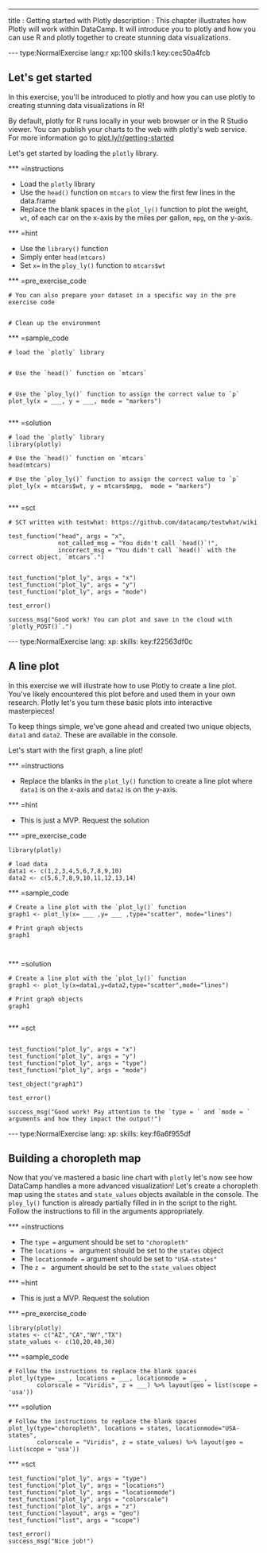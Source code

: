---
title       : Getting started with Plotly
description : This chapter illustrates how Plotly will work within DataCamp. It will introduce you to plotly and how you can use R and plotly together to create stunning data visualizations. 

--- type:NormalExercise lang:r xp:100 skills:1 key:cec50a4fcb
## Let's get started

In this exercise, you'll be introduced to plotly and how you can use plotly to creating stunning data visualizations in R!

By default, plotly for R runs locally in your web browser or in the R Studio viewer. You can publish your charts to the web with plotly's web service. For more information go to [plot.ly/r/getting-started](https://plot.ly/r/getting-started)


Let's get started by loading the `plotly` library. 

*** =instructions
- Load the `plotly` library
- Use the `head()` function on `mtcars` to view the first few lines in the data.frame
- Replace the blank spaces in the `plot_ly()` function to plot the weight, `wt`, of each car on the x-axis by the miles per gallon, `mpg`, on the y-axis. 


*** =hint
- Use the `library()` function
- Simply enter `head(mtcars)`
- Set `x=` in the `ploy_ly()` function to `mtcars$wt`


*** =pre_exercise_code
```{r}
# You can also prepare your dataset in a specific way in the pre exercise code


# Clean up the environment

```

*** =sample_code
```{r}
# load the `plotly` library


# Use the `head()` function on `mtcars` 


# Use the `ploy_ly()` function to assign the correct value to `p`
plot_ly(x = ___, y = ___, mode = "markers")


```

*** =solution
```{r}
# load the `plotly` library
library(plotly)

# Use the `head()` function on `mtcars` 
head(mtcars)

# Use the `ploy_ly()` function to assign the correct value to `p`
plot_ly(x = mtcars$wt, y = mtcars$mpg,  mode = "markers")


```

*** =sct
```{r}
# SCT written with testwhat: https://github.com/datacamp/testwhat/wiki

test_function("head", args = "x",
              not_called_msg = "You didn't call `head()`!",
              incorrect_msg = "You didn't call `head()` with the correct object, `mtcars`.")


test_function("plot_ly", args = "x")
test_function("plot_ly", args = "y")
test_function("plot_ly", args = "mode")

test_error()

success_msg("Good work! You can plot and save in the cloud with 'plotly_POST()`.")
```

--- type:NormalExercise lang: xp: skills: key:f22563df0c
## A line plot

In this exercise we will illustrate how to use Plotly to create a line plot. You've likely encountered this plot before and used them in your own research. Plotly let's you turn these basic plots into interactive masterpieces!

To keep things simple, we've gone ahead and created two unique objects, `data1` and `data2`. These are available in the console. 

Let's start with the first graph, a line plot!


*** =instructions

- Replace the blanks in the `plot_ly()` function to create a line plot where `data1` is on the x-axis and `data2` is on the y-axis. 


*** =hint
- This is just a MVP. Request the solution

*** =pre_exercise_code
```{r}
library(plotly)

# load data
data1 <- c(1,2,3,4,5,6,7,8,9,10)
data2 <- c(5,6,7,8,9,10,11,12,13,14)

```


*** =sample_code
```{r}
# Create a line plot with the `plot_ly()` function
graph1 <- plot_ly(x= ___ ,y= ___ ,type="scatter", mode="lines") 

# Print graph objects
graph1



```

*** =solution
```{r}
# Create a line plot with the `plot_ly()` function
graph1 <- plot_ly(x=data1,y=data2,type="scatter",mode="lines") 

# Print graph objects
graph1


```

*** =sct
```{r}

test_function("plot_ly", args = "x")
test_function("plot_ly", args = "y")
test_function("plot_ly", args = "type")
test_function("plot_ly", args = "mode")

test_object("graph1")

test_error()

success_msg("Good work! Pay attention to the `type = ` and `mode = ` arguments and how they impact the output!")
```

--- type:NormalExercise lang: xp: skills: key:f6a6f955df
## Building a choropleth map

Now that you've mastered a basic line chart with `plotly` let's now see how DataCamp handles a more advanced visualization! 
Let's create a choropleth map using the `states` and `state_values` objects available in the console. The `ploy_ly()` function is already partially filled in in the script to the right. Follow the instructions to fill in the arguments appropriately. 


*** =instructions
- The `type =` argument should be set to `"choropleth"` 
- The `locations = ` argument should be set to the `states` object
- The `locationmode =` argument should be set to `"USA-states"` 
- The `z = ` argument should be set to the `state_values` object


*** =hint
- This is just a MVP. Request the solution

*** =pre_exercise_code
```{r}
library(plotly)
states <- c("AZ","CA","NY","TX")
state_values <- c(10,20,40,30)

```

*** =sample_code
```{r}
# Follow the instructions to replace the blank spaces
plot_ly(type= ___, locations = ___, locationmode = ___ ,
        colorscale = "Viridis", z = ___) %>% layout(geo = list(scope = 'usa'))
```

*** =solution
```{r}
# Follow the instructions to replace the blank spaces
plot_ly(type="choropleth", locations = states, locationmode="USA-states",
        colorscale = "Viridis", z = state_values) %>% layout(geo = list(scope = 'usa'))
```

*** =sct
```{r}
test_function("plot_ly", args = "type")
test_function("plot_ly", args = "locations")
test_function("plot_ly", args = "locationmode")
test_function("plot_ly", args = "colorscale")
test_function("plot_ly", args = "z")
test_function("layout", args = "geo")
test_function("list", args = "scope")

test_error()
success_msg("Nice job!")
```